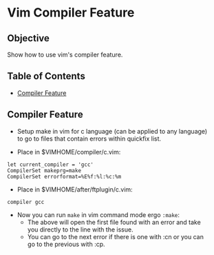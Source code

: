 # Vim Compiler Feature

## Objective
Show how to use vim's compiler feature.

## Table of Contents
- [Compiler Feature](#compiler-feature)

## Compiler Feature
- Setup make in vim for c language (can be applied to any language) \
to go to files that contain errors within quickfix list.

- Place in $VIMHOME/compiler/c.vim:
```vim
let current_compiler = 'gcc'
CompilerSet makeprg=make
CompilerSet errorformat=%E%f:%l:%c:%m
```

- Place in $VIMHOME/after/ftplugin/c.vim:
```vim
compiler gcc
```

- Now you can run `make` in vim command mode ergo `:make`:
    - The above will open the first file found with an error and take \
    you directly to the line with the issue.
    - You can go to the next error if there is one with :cn or you can \
    go to the previous with :cp.

